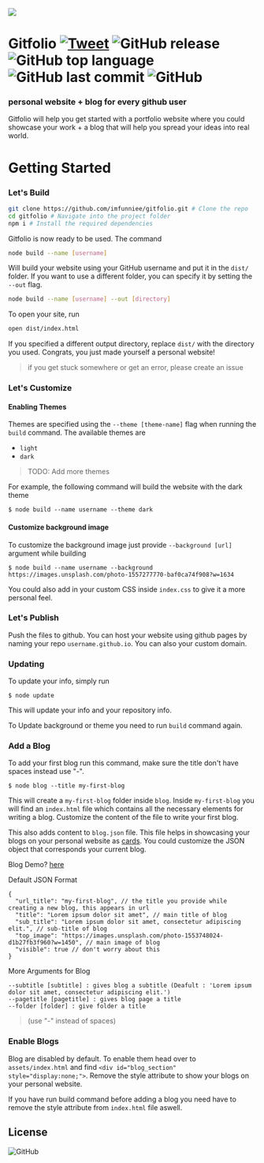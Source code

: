 <img src="https://i.imgur.com/eA6clZr.png">

# Gitfolio  [![Tweet](https://img.shields.io/twitter/url/http/shields.io.svg?style=social)](https://twitter.com/intent/tweet?text=personal%20website%20and%20a%20blog%20for%20every%20github%20user%20&url=https://github.com/imfunniee/gitfolio) ![GitHub release](https://img.shields.io/github/release/imfunniee/gitfolio.svg) ![GitHub top language](https://img.shields.io/github/languages/top/imfunniee/gitfolio.svg) ![GitHub last commit](https://img.shields.io/github/last-commit/imfunniee/gitfolio.svg) ![GitHub](https://img.shields.io/github/license/imfunniee/gitfolio.svg)
  
### personal website + blog  for every github user

Gitfolio will help you get started with a portfolio website where you could showcase your work + a blog that will help you spread your ideas into  real world.

# Getting Started

### Let's Build

```sh
git clone https://github.com/imfunniee/gitfolio.git # Clone the repo
cd gitfolio # Navigate into the project folder
npm i # Install the required dependencies
```

Gitfolio is now ready to be used. The command

```sh
node build --name [username]
```

Will build your website using your GitHub username and put it in the `dist/` folder.
If you want to use a different folder, you can specify it by setting the `--out` flag.

```sh
node build --name [username] --out [directory]
```

To open your site, run
```sh
open dist/index.html
```

If you specified a different output directory, replace `dist/` with the directory you used.
Congrats, you just made yourself a personal website!

> if you get stuck somewhere or get an error, please create an issue

### Let's Customize

#### Enabling Themes

Themes are specified using the `--theme [theme-name]` flag when running the `build` command. The available themes are

* `light`
* `dark`
> TODO: Add more themes

For example, the following command will build the website with the dark theme
```
$ node build --name username --theme dark
```

#### Customize background image

To customize the background image just provide `--background [url]` argument while building

```
$ node build --name username --background https://images.unsplash.com/photo-1557277770-baf0ca74f908?w=1634
```

You could also add in your custom CSS inside `index.css` to give it a more personal feel.


### Let's Publish

Push the files to github. You can host your website using github pages by naming your repo ``username.github.io``. You can also your custom domain.

### Updating

To update your info, simply run

```
$ node update
```
This will update your info and your repository info.

To Update background or theme you need to run `build` command again.


### Add a Blog

To add your first blog run this command, make sure the title don't have spaces instead use "-".

```
$ node blog --title my-first-blog
```

This will create a `my-first-blog` folder inside `blog`. Inside `my-first-blog` you will find an `index.html` file which contains all the necessary elements for writing a blog. Customize the content of the file to write your first blog.

This also adds content to `blog.json` file. This file helps in showcasing your blogs on your personal website as [cards](https://imfunniee.github.io/gitfolio/#blog_section). You could customize the JSON object that corresponds your current blog.

Blog Demo? [here](https://imfunniee.github.io/gitfolio/blog/my-first-blog/)

Default JSON Format
```
{
  "url_title": "my-first-blog", // the title you provide while creating a new blog, this appears in url
  "title": "Lorem ipsum dolor sit amet", // main title of blog
  "sub_title": "Lorem ipsum dolor sit amet, consectetur adipiscing elit.", // sub-title of blog
  "top_image": "https://images.unsplash.com/photo-1553748024-d1b27fb3f960?w=1450", // main image of blog
  "visible": true // don't worry about this
}
```

More Arguments for Blog

```
--subtitle [subtitle] : gives blog a subtitle (Deafult : 'Lorem ipsum dolor sit amet, consectetur adipiscing elit.')
--pagetitle [pagetitle] : gives blog page a title
--folder [folder] : give folder a title
```

> (use "-" instead of spaces)

### Enable Blogs

Blog are disabled by default. To enable them head over to `assets/index.html` and find `<div id="blog_section" style="display:none;">`. Remove the style attribute to show your blogs on your personal website.

If you have run build command before adding a blog you need have to remove the style attribute from `index.html` file aswell.

## License
![GitHub](https://img.shields.io/github/license/imfunniee/gitfolio.svg)
